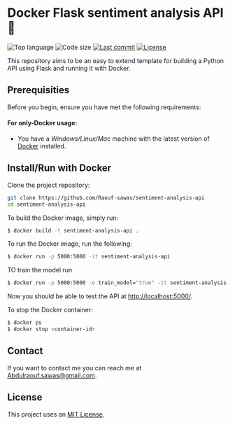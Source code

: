 # Docker Flask sentiment analysis API  🐳

<!-- Shields -->
![Top language](https://img.shields.io/github/languages/top/Raouf-sawas/sentiment-analysis-api?style=for-the-badge)
![Code size](https://img.shields.io/github/languages/code-size/Raouf-sawas/sentiment-analysis-api?style=for-the-badge)
[![Last commit](https://img.shields.io/github/last-commit/Raouf-sawas/sentiment-analysis-api?style=for-the-badge)](https://github.com/Raouf-sawas/sentiment-analysis-api/commits/master)
[![License](https://img.shields.io/github/license/Raouf-sawas/sentiment-analysis-api?style=for-the-badge)](https://github.com/Raouf-sawas/sentiment-analysis-api/blob/master/LICENSE)


<!-- Project description -->
This repository aims to be an easy to extend template for building a Python API using Flask and running it with Docker.


## Prerequisities

Before you begin, ensure you have met the following requirements:

#### For only-Docker usage:
* You have a _Windows/Linux/Mac_ machine with the latest version of [Docker](https://www.docker.com/) installed.



## Install/Run with Docker


Clone the project repository:
```bash
git clone https://github.com/Raouf-sawas/sentiment-analysis-api
cd sentiment-analysis-api
```

To build the Docker image, simply run:

```bash
$ docker build -t sentiment-analysis-api .
```

To run the Docker image, run the following:
```bash
$ docker run -p 5000:5000 -it sentiment-analysis-api
```
TO train the model run 
```bash
$ docker run -p 5000:5000 -e train_model="true" -it sentiment-analysis-api
```

Now you should be able to test the API at <http://localhost:5000/>.

To stop the Docker container:
```bash
$ docker ps
$ docker stop <container-id>
```


<!-- ## Contributors

Thanks to the following people who have contributed to this project:

* @Raouf 📖💻 -->


## Contact

If you want to contact me you can reach me at <Abdulraouf.sawas@gmail.com>.


## License

This project uses an [MIT License](https://github.com/Raouf-sawas/sentiment-analysis-api/blob/master/LICENSE).
